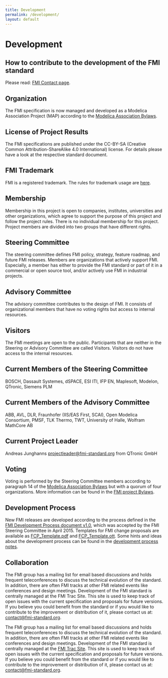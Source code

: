 ```yaml
---
title: Development
permalink: /development/
layout: default
---
```


# Development

## How to contribute to the development of the FMI standard

Please read: [FMI Contact page](http://fmi-standard.org/contact/).

## Organization

The FMI specification is now managed and developed as a Modelica Association Project (MAP) according to the [Modelica Association Bylaws](https://www.modelica.org/legal/organizational).

## License of Project Results

The FMI specifications are published under the CC-BY-SA (Creative Common Attribution-ShareAlike 4.0 International) license. For details please have a look at the respective standard document.

## FMI Trademark

FMI is a registered trademark. The rules for trademark usage are [here](https://svn.fmi-standard.org/fmi/branches/public/docs/Trademark%20Guidelines%20for%20the%20Use%20of%20the%20FMI%20Trademark%20V1.0.pdf).

## Membership

Membership in this project is open to companies, institutes, universities and other organizations, which agree to support the purpose of this project and follow the project rules. There is no individual membership for this project. Project members are divided into two groups that have different rights.

## Steering Committee

The steering committee defines FMI policy, strategy, feature roadmap, and future FMI releases. Members are organizations that actively support FMI. Especially, a member has either to provide the FMI standard or part of it in a commercial or open source tool, and/or actively use FMI in industrial projects.

## Advisory Committee

The advisory committee contributes to the design of FMI. It consists of organizational members that have no voting rights but access to internal resources.

## Visitors

The FMI meetings are open to the public. Participants that are neither in the Steering or Advisory Committee are called Visitors. Visitors do not have access to the internal resources.

## Current Members of the Steering Committee

BOSCH, Dassault Systemes, dSPACE, ESI ITI, IFP EN, Maplesoft, Modelon, QTronic, Siemens PLM

## Current Members of the Advisory Committee

ABB, AVL, DLR, Fraunhofer (IIS/EAS First, SCAI), Open Modelica Consortium, PMSF, TLK Thermo, TWT, University of Halle, Wolfram MathCore AB

## Current Project Leader

Andreas Junghanns projectleader@fmi-standard.org from QTronic GmbH

## Voting

Voting is performed by the Steering Committee members according to paragraph 14 of the [Modelica Association Bylaws](https://www.modelica.org/legal/organizational/Modelica-bylaws-2012-02-29.pdf/at_download/file) but with a quorum of four organizations. More information can be found in the [FMI project Bylaws](http://fmi-standard.org/assets/FMI_ProjectRules_v2.0_2016_06_21.pdf).

## Development Process

New FMI releases are developed according to the process defined in the [FMI Development Process document v1.0](https://svn.fmi-standard.org/fmi/branches/public/docs/DevProcess/FMI_DevelopmentProcess_1.0.pdf), which was accepted by the FMI Steering Committee in April 2015. Templates for FMI change proposals are available as [FCP_Template.pdf](https://svn.fmi-standard.org/fmi/branches/public/docs/DevProcess/FCP_Template.pdf) and [FCP_Template.ott](https://svn.fmi-standard.org/fmi/branches/public/docs/DevProcess/FCP_Template.ott). Some hints and ideas about the development process can be found in the [development process notes](https://svn.fmi-standard.org/fmi/branches/public/docs/DevProcess/FMI_DevelopmentProcess_1.0_Notes.pdf).

## Collaboration

The FMI group has a mailing list for email based discussions and holds frequent teleconferences to discuss the technical evolution of the standard. In addition, there are often FMI tracks at other FMI related events like conferences and design meetings. Development of the FMI standard is centrally managed at the FMI Trac Site. This site is used to keep track of open issues with the current specification and proposals for future versions. If you believe you could benefit from the standard or if you would like to contribute to the improvement or distribution of it, please contact us at: contact@fmi-standard.org.

The FMI group has a mailing list for email based discussions and holds frequent teleconferences to discuss the
    technical evolution of the standard. In addition, there are often FMI tracks at other FMI related events
    like conferences and design meetings. Development of the FMI standard is centrally managed at the [FMI Trac Site](https://trac.fmi-standard.org).
    This site is used to keep track of open issues with the current specification and proposals for future versions.
    If you believe you could benefit from the standard or if you would like to contribute to the improvement
    or distribution of it, please contact us at: [&#099;&#111;&#110;&#116;&#097;&#099;&#116;&#064;&#102;&#109;&#105;&#045;&#115;&#116;&#097;&#110;&#100;&#097;&#114;&#100;&#046;&#111;&#114;&#103;](&#109;&#097;&#105;&#108;&#116;&#111;:&#099;&#111;&#110;&#116;&#097;&#099;&#116;&#064;&#102;&#109;&#105;&#045;&#115;&#116;&#097;&#110;&#100;&#097;&#114;&#100;&#046;&#111;&#114;&#103;).
